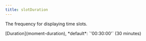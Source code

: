 ```yaml
---
title: slotDuration
---
```


The frequency for displaying time slots.

<div class='spec' markdown='1'>
[Duration](moment-duration), *default*: `'00:30:00'` (30 minutes)
</div>
